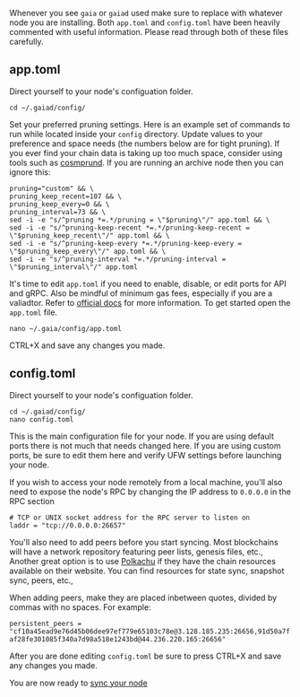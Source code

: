 Whenever you see `gaia` or `gaiad` used make sure to replace with whatever node you are installing. Both `app.toml` and `config.toml` have been heavily commented with useful information. Please read through both of these files carefully.


## app.toml

Direct yourself to your node's configuation folder.  
  
`cd ~/.gaiad/config/`  
  
Set your preferred pruning settings. Here is an example set of commands to run while located inside your `config` directory. Update values to your preference and space needs (the numbers below are for tight pruning). If you ever find your chain data is taking up too much space, consider using tools such as [cosmprund](https://github.com/binaryholdings/cosmprund).  If you are running an archive node then you can ignore this:  
  
`pruning="custom" && \`  
`pruning_keep_recent=107 && \`  
`pruning_keep_every=0 && \`  
`pruning_interval=73 && \`  
`sed -i -e "s/^pruning *=.*/pruning = \"$pruning\"/" app.toml && \`  
`sed -i -e "s/^pruning-keep-recent *=.*/pruning-keep-recent = \"$pruning_keep_recent\"/" app.toml && \`  
`sed -i -e "s/^pruning-keep-every *=.*/pruning-keep-every = \"$pruning_keep_every\"/" app.toml && \`  
`sed -i -e "s/^pruning-interval *=.*/pruning-interval = \"$pruning_interval\"/" app.toml`  
  
It's time to edit `app.toml` if you need to enable, disable, or edit ports for API and gRPC. Also be mindful of minimum gas fees, especially if you are a valiadtor. Refer to [official docs](https://github.com/cosmos/gaia/blob/main/docs/hub-tutorials/join-mainnet.md) for more information. To get started open the `app.toml` file.   
  
`nano ~/.gaia/config/app.toml`  
  
CTRL+X and save any changes you made.  
  
  
## config.toml  

Direct yourself to your node's configuation folder.  
  
`cd ~/.gaiad/config/`  
`nano config.toml`  

This is the main configuration file for your node. If you are using default ports there is not much that needs changed here. If you are using custom ports, be sure to edit them here and verify UFW settings before launching your node.

If you wish to access your node remotely from a local machine, you'll also need to expose the node's RPC by changing the IP address to `0.0.0.0` in the RPC section  
  
`# TCP or UNIX socket address for the RPC server to listen on`  
`laddr = "tcp://0.0.0.0:26657"`  
  
You'll also need to add peers before you start syncing. Most blockchains will have a network repository featuring peer lists, genesis files, etc., Another great option is to use [Polkachu](https://polkachu.com/networks/cosmos) if they have the chain resources available on their website. You can find resources for state sync, snapshot sync, peers, etc.,
  
When adding peers, make they are placed inbetween quotes, divided by commas with no spaces. For example: 
  
`persistent_peers = "cf10a45ead9e76d45b06dee97ef779e65103c78e@3.128.185.235:26656,91d50a7faf28fe301085f340a7d98a518e1243bd@44.236.220.165:26656"`
  
After you are done editing `config.toml` be sure to press CTRL+X and save any changes you made.  

You are now ready to [sync your node](https://github.com/reversesigh/cosmos_node-initial_setup/blob/main/05_sync.md) 
